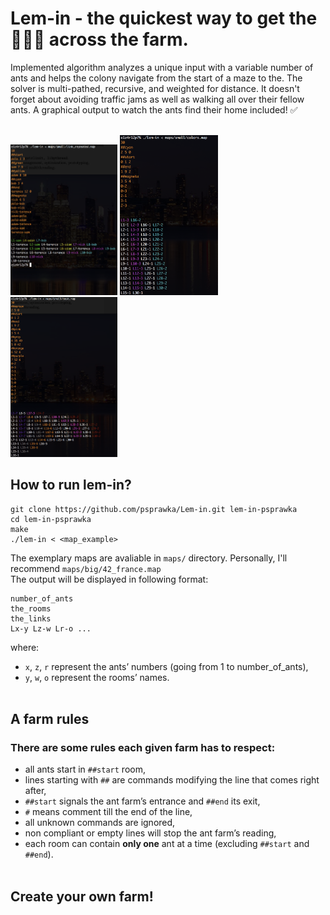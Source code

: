# Lem-in - the quickest way to get the 🐜🐜🐜 across the farm.

Implemented algorithm analyzes a unique input with a variable number of ants and helps the colony navigate from the start of a maze to the. The solver is multi-pathed, recursive, and weighted for distance. It doesn't forget about avoiding traffic jams  as well as walking all over their fellow ants. A graphical output to watch the ants find their home included! ✅ 
</br></br>

<p float="left">
  <img src="imgs/path0.png" width="34%"/> 
  <img src="imgs/path1.png" width="31%"/> 
  <img src="imgs/path2.png" width="34%"/>
</p>

## How to run lem-in?
```
git clone https://github.com/psprawka/Lem-in.git lem-in-psprawka
cd lem-in-psprawka
make
./lem-in < <map_example>
```
The exemplary maps are avaliable in ```maps/``` directory. Personally, I'll recommend ```maps/big/42_france.map```
</br>
The output will be displayed in following format:
```
number_of_ants
the_rooms
the_links
Lx-y Lz-w Lr-o ...
```
where:
* ```x```, ```z```, ```r``` represent the ants’ numbers (going from 1 to number_of_ants),
* ```y```, ```w```, ```o``` represent the rooms’ names.
</br></br>

## A farm rules
### There are some rules each given farm has to respect:
* all ants start in ```##start``` room,
* lines starting with ```##``` are commands modifying the line that comes right after,
* ```##start``` signals the ant farm’s entrance and ```##end``` its exit,
* ```#``` means comment till the end of the line,
* all unknown commands are ignored,
* non compliant or empty lines will stop the ant farm’s reading,
* each room can contain **only one** ant at a time (excluding ```##start``` and ```##end```).
</br></br>

## Create your own farm!
